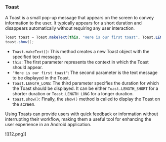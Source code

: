 ### Toast

A Toast is a small pop-up message that appears on the screen to convey information to the user. It typically appears for a short duration and disappears automatically without requiring any user interaction.

```java
Toast toast = Toast.makeText(this, "Here is our first toast", Toast.LENGTH_LONG);
toast.show();
```

- `Toast.makeText()`: This method creates a new Toast object with the specified text message.
- `this`: The first parameter represents the context in which the Toast should appear.
- `"Here is our first toast"`: The second parameter is the text message to be displayed in the Toast.
- `Toast.LENGTH_LONG`: The third parameter specifies the duration for which the Toast should be displayed. It can be either `Toast.LENGTH_SHORT` for a shorter duration or `Toast.LENGTH_LONG` for a longer duration.
- `toast.show()`: Finally, the `show()` method is called to display the Toast on the screen.

Using Toasts can provide users with quick feedback or information without interrupting their workflow, making them a useful tool for enhancing the user experience in an Android application.

![[12.png]]


